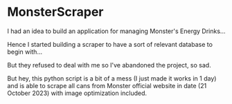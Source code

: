 # MonsterScraper

I had an idea to build an application for managing Monster's Energy Drinks...

Hence I started building a scraper to have a sort of relevant database to begin with...

But they refused to deal with me so I've abandoned the project, so sad.

But hey, this python script is a bit of a mess (I just made it works in 1 day) and is able to scrape all cans from Monster official website in date (21 October 2023) with image optimization included.
